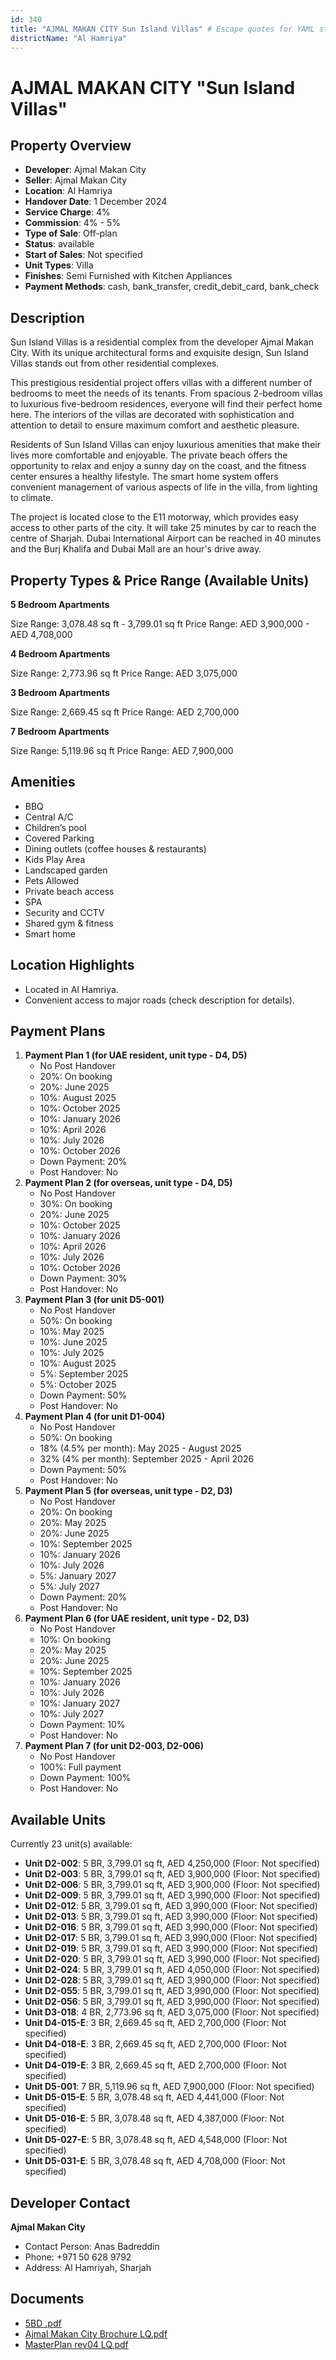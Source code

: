 ```yaml
---
id: 340
title: "AJMAL MAKAN CITY Sun Island Villas" # Escape quotes for YAML string
districtName: "Al Hamriya"
---
```


# AJMAL MAKAN CITY "Sun Island Villas"

## Property Overview
- **Developer**: Ajmal Makan City
- **Seller**: Ajmal Makan City
- **Location**: Al Hamriya
- **Handover Date**: 1 December 2024
- **Service Charge**: 4%
- **Commission**: 4% - 5%
- **Type of Sale**: Off-plan
- **Status**: available
- **Start of Sales**: Not specified
- **Unit Types**: Villa
- **Finishes**: Semi Furnished with Kitchen Appliances
- **Payment Methods**: cash, bank_transfer, credit_debit_card, bank_check

## Description
Sun Island Villas is a residential complex from the developer Ajmal Makan City. With its unique architectural forms and exquisite design, Sun Island Villas stands out from other residential complexes.

This prestigious residential project offers villas with a different number of bedrooms to meet the needs of its tenants. From spacious 2-bedroom villas to luxurious five-bedroom residences, everyone will find their perfect home here. The interiors of the villas are decorated with sophistication and attention to detail to ensure maximum comfort and aesthetic pleasure.

Residents of Sun Island Villas can enjoy luxurious amenities that make their lives more comfortable and enjoyable. The private beach offers the opportunity to relax and enjoy a sunny day on the coast, and the fitness center ensures a healthy lifestyle. The smart home system offers convenient management of various aspects of life in the villa, from lighting to climate.

The project is located close to the E11 motorway, which provides easy access to other parts of the city. It will take 25 minutes by car to reach the centre of Sharjah. Dubai International Airport can be reached in 40 minutes and the Burj Khalifa and Dubai Mall are an hour's drive away.

## Property Types & Price Range (Available Units)
**5 Bedroom Apartments**

Size Range: 3,078.48 sq ft - 3,799.01 sq ft
Price Range: AED 3,900,000 - AED 4,708,000

**4 Bedroom Apartments**

Size Range: 2,773.96 sq ft
Price Range: AED 3,075,000

**3 Bedroom Apartments**

Size Range: 2,669.45 sq ft
Price Range: AED 2,700,000

**7 Bedroom Apartments**

Size Range: 5,119.96 sq ft
Price Range: AED 7,900,000

## Amenities
- BBQ
- Central A/C
- Children’s pool
- Covered Parking
- Dining outlets  (coffee houses & restaurants)
- Kids Play Area
- Landscaped garden
- Pets Allowed
- Private beach access
- SPA
- Security and CCTV
- Shared gym & fitness
- Smart home

## Location Highlights
- Located in Al Hamriya.
- Convenient access to major roads (check description for details).

## Payment Plans
1. **Payment Plan 1 (for UAE resident, unit type - D4, D5)**
   - No Post Handover
   - 20%: On booking
   - 20%: June 2025
   - 10%: August 2025
   - 10%: October 2025
   - 10%: January 2026
   - 10%: April 2026
   - 10%: July 2026
   - 10%: October 2026
   - Down Payment: 20%
   - Post Handover: No
2. **Payment Plan 2 (for overseas, unit type - D4, D5)**
   - No Post Handover
   - 30%: On booking
   - 20%: June 2025
   - 10%: October 2025
   - 10%: January 2026
   - 10%: April 2026
   - 10%: July 2026
   - 10%: October 2026
   - Down Payment: 30%
   - Post Handover: No
3. **Payment Plan 3 (for unit D5-001)**
   - No Post Handover
   - 50%: On booking
   - 10%: May 2025
   - 10%: June 2025
   - 10%: July 2025
   - 10%: August 2025
   - 5%: September 2025
   - 5%: October 2025
   - Down Payment: 50%
   - Post Handover: No
4. **Payment Plan 4 (for unit D1-004)**
   - No Post Handover
   - 50%: On booking
   - 18% (4.5% per month): May 2025 - August 2025
   - 32% (4% per month): September 2025 - April 2026
   - Down Payment: 50%
   - Post Handover: No
5. **Payment Plan 5 (for overseas, unit type - D2, D3)**
   - No Post Handover
   - 20%: On booking
   - 20%: May 2025
   - 20%: June 2025
   - 10%: September 2025
   - 10%: January 2026
   - 10%: July 2026
   - 5%: January 2027
   - 5%: July 2027
   - Down Payment: 20%
   - Post Handover: No
6. **Payment Plan 6 (for UAE resident, unit type - D2, D3)**
   - No Post Handover
   - 10%: On booking
   - 20%: May 2025
   - 20%: June 2025
   - 10%: September 2025
   - 10%: January 2026
   - 10%: July 2026
   - 10%: January 2027
   - 10%: July 2027
   - Down Payment: 10%
   - Post Handover: No
7. **Payment Plan 7 (for unit D2-003, D2-006)**
   - No Post Handover
   - 100%: Full payment
   - Down Payment: 100%
   - Post Handover: No

## Available Units
Currently 23 unit(s) available:
- **Unit D2-002**: 5 BR, 3,799.01 sq ft, AED 4,250,000 (Floor: Not specified)
- **Unit D2-003**: 5 BR, 3,799.01 sq ft, AED 3,900,000 (Floor: Not specified)
- **Unit D2-006**: 5 BR, 3,799.01 sq ft, AED 3,900,000 (Floor: Not specified)
- **Unit D2-009**: 5 BR, 3,799.01 sq ft, AED 3,990,000 (Floor: Not specified)
- **Unit D2-012**: 5 BR, 3,799.01 sq ft, AED 3,990,000 (Floor: Not specified)
- **Unit D2-013**: 5 BR, 3,799.01 sq ft, AED 3,990,000 (Floor: Not specified)
- **Unit D2-016**: 5 BR, 3,799.01 sq ft, AED 3,990,000 (Floor: Not specified)
- **Unit D2-017**: 5 BR, 3,799.01 sq ft, AED 3,990,000 (Floor: Not specified)
- **Unit D2-019**: 5 BR, 3,799.01 sq ft, AED 3,990,000 (Floor: Not specified)
- **Unit D2-020**: 5 BR, 3,799.01 sq ft, AED 3,990,000 (Floor: Not specified)
- **Unit D2-024**: 5 BR, 3,799.01 sq ft, AED 4,050,000 (Floor: Not specified)
- **Unit D2-028**: 5 BR, 3,799.01 sq ft, AED 3,990,000 (Floor: Not specified)
- **Unit D2-055**: 5 BR, 3,799.01 sq ft, AED 3,990,000 (Floor: Not specified)
- **Unit D2-056**: 5 BR, 3,799.01 sq ft, AED 3,990,000 (Floor: Not specified)
- **Unit D3-018**: 4 BR, 2,773.96 sq ft, AED 3,075,000 (Floor: Not specified)
- **Unit D4-015-E**: 3 BR, 2,669.45 sq ft, AED 2,700,000 (Floor: Not specified)
- **Unit D4-018-E**: 3 BR, 2,669.45 sq ft, AED 2,700,000 (Floor: Not specified)
- **Unit D4-019-E**: 3 BR, 2,669.45 sq ft, AED 2,700,000 (Floor: Not specified)
- **Unit D5-001**: 7 BR, 5,119.96 sq ft, AED 7,900,000 (Floor: Not specified)
- **Unit D5-015-E**: 5 BR, 3,078.48 sq ft, AED 4,441,000 (Floor: Not specified)
- **Unit D5-016-E**: 5 BR, 3,078.48 sq ft, AED 4,387,000 (Floor: Not specified)
- **Unit D5-027-E**: 5 BR, 3,078.48 sq ft, AED 4,548,000 (Floor: Not specified)
- **Unit D5-031-E**: 5 BR, 3,078.48 sq ft, AED 4,708,000 (Floor: Not specified)

## Developer Contact
**Ajmal Makan City**
- Contact Person: Anas Badreddin
- Phone: +971 50 628 9792
- Address: Al Hamriyah, Sharjah

## Documents
- [5BD .pdf](https://cdn.geniemap.net/2023/07/12/UtvzBoZ2I7qR1789e3LuoN5FSu14cjD3kIlFfHqB.pdf)
- [Ajmal Makan City Brochure LQ.pdf](https://cdn.geniemap.net/2023/07/12/jg77smKnst5uPDdTCEwRJI1859w8bpAtq4Krqvrl.pdf)
- [MasterPlan rev04 LQ.pdf](https://cdn.geniemap.net/2023/07/12/wvdblILgYUZVwjDTyYWyFWx1VT5ZqMtvbVuZRm4Z.pdf)
